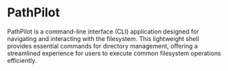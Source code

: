 # PathPilot
PathPilot is a command-line interface (CLI) application designed for navigating and interacting with the filesystem. This lightweight shell provides essential commands for directory management, offering a streamlined experience for users to execute common filesystem operations efficiently.
